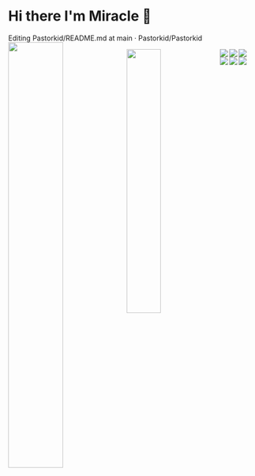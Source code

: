 # Hi there I'm Miracle 👋
Editing Pastorkid/README.md at main · Pastorkid/Pastorkid
<img align="left" width="47%" src="https://github-readme-stats.vercel.app/api?username=Pastorkid&show_icons=true&theme=radical"/>

<img align="left" width="37%" src="https://github-readme-stats.vercel.app/api/top-langs/?username=Pastorkid&layout=compact)](https://github.com/anuraghazra/github-readme-stats"/>


<img align="left" src="https://img.shields.io/badge/javascript-%23323330.svg?style=for-the-badge&logo=javascript&logoColor=%23F7DF1E" />
<img align="left" src="https://img.shields.io/badge/typescript-%23007ACC.svg?style=for-the-badge&logo=typescript&logoColor=white" />
<img align="left" src="https://img.shields.io/badge/html5-%23E34F26.svg?style=for-the-badge&logo=html5&logoColor=white" />
<img align="left" src="https://img.shields.io/badge/css3-%231572B6.svg?style=for-the-badge&logo=css3&logoColor=white" />
<img align="left" src="https://img.shields.io/badge/angular-%23DD0031.svg?style=for-the-badge&logo=angular&logoColor=white" />
<img align="left" src="https://img.shields.io/badge/Ionic-%233880FF.svg?style=for-the-badge&logo=Ionic&logoColor=white" />
